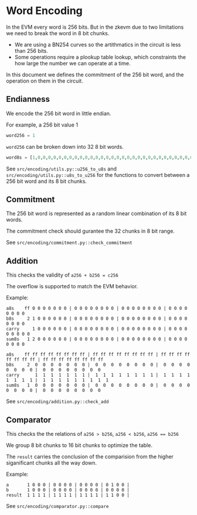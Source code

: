 # Word Encoding

In the EVM every word is 256 bits. But in the zkevm due to two limitations we need to break the word in 8 bit chunks.

- We are using a BN254 curves so the artithmatics in the circuit is less than 256 bits.
- Some operations require a plookup table lookup, which constraints the how large the number we can operate at a time.

In this document we defines the commitment of the 256 bit word, and the operation on them in the circuit.

## Endianness

We encode the 256 bit word in little endian.

For example, a 256 bit value 1

```python
word256 = 1
```
`word256` can be broken down into 32 8 bit words.

```python
word8s = [1,0,0,0,0,0,0,0,0,0,0,0,0,0,0,0,0,0,0,0,0,0,0,0,0,0,0,0,0,0,0,0]
```

See `src/encoding/utils.py::u256_to_u8s` and `src/encoding/utils.py::u8s_to_u256` for the functions to convert between a 256 bit word and its 8 bit chunks.

## Commitment

The 256 bit word is represented as a random linear combination of its 8 bit words.

The commitment check should gurantee the 32 chunks in 8 bit range.

See `src/encoding/commitment.py::check_commitment`

## Addition

This checks the validity of `a256 + b256 = c256`

The overflow is supported to match the EVM behavior.

Example:

```
a8s    ff 0 0 0 0 0 0 0 | 0 0 0 0 0 0 0 0 | 0 0 0 0 0 0 0 0 | 0 0 0 0 0 0 0 0
b8s     2 1 0 0 0 0 0 0 | 0 0 0 0 0 0 0 0 | 0 0 0 0 0 0 0 0 | 0 0 0 0 0 0 0 0
carry     1 0 0 0 0 0 0 | 0 0 0 0 0 0 0 0 | 0 0 0 0 0 0 0 0 | 0 0 0 0 0 0 0 0 0
sum8s   1 2 0 0 0 0 0 0 | 0 0 0 0 0 0 0 0 | 0 0 0 0 0 0 0 0 | 0 0 0 0 0 0 0 0
```

```
a8s    ff ff ff ff ff ff ff ff | ff ff ff ff ff ff ff ff | ff ff ff ff ff ff ff ff | ff ff ff ff ff ff ff ff
b8s     2  0  0  0  0  0  0  0 |  0  0  0  0  0  0  0  0 |  0  0  0  0  0  0  0  0 |  0  0  0  0  0  0  0  0
carry      1  1  1  1  1  1  1 |  1  1  1  1  1  1  1  1 |  1  1  1  1  1  1  1  1 |  1  1  1  1  1  1  1  1  1
sum8s   1  0  0  0  0  0  0  0 |  0  0  0  0  0  0  0  0 |  0  0  0  0  0  0  0  0 |  0  0  0  0  0  0  0  0
```

See `src/encoding/addition.py::check_add`

## Comparator

This checks the the relations of `a256 > b256`, `a256 < b256`, `a256 == b256`

We group 8 bit chunks to 16 bit chunks to optimize the table.

The `result` carries the conclusion of the comparision from the higher siganificant chunks all the way down.

Example:

```
a       1 0 0 0 | 0 0 0 0 | 0 0 0 0 | 0 1 0 0 |
b       1 0 0 0 | 0 0 0 0 | 0 0 0 0 | 0 0 0 0 |
result  1 1 1 1 | 1 1 1 1 | 1 1 1 1 | 1 1 0 0 |
```

See `src/encoding/comparator.py::compare`
